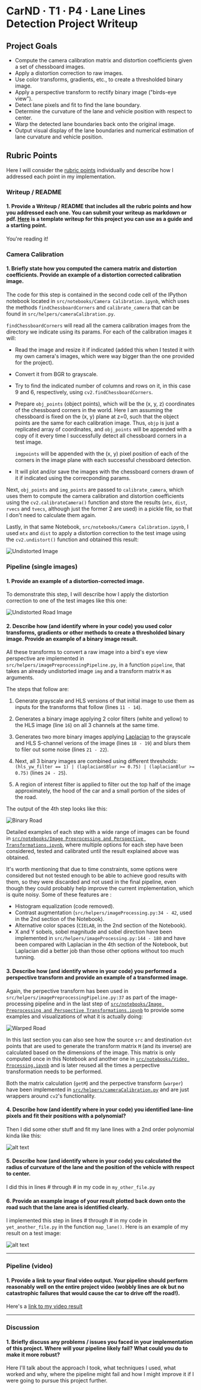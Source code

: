 CarND · T1 · P4 · Lane Lines Detection Project Writeup
======================================================


[//]: # (Image References)

[image1]: ./output/images/002%20-%20Undistorted%20Image.png "Undistorted Image"
[image2]: ./output/images/003%20-%20Undistorted%20Road%20Image.png "Undistorted Road Image"
[image3]: ./output/images/004%20-%20Binary%20Road.png "Binary Road"
[image4]: ./output/images/005%20-%20Warped%20Road.png "Warped Road"
[image5]: ./examples/color_fit_lines.jpg "Fit Visual"
[image6]: ./examples/example_output.jpg "Output"
[video1]: ./project_video.mp4 "Video"


Project Goals
-------------

* Compute the camera calibration matrix and distortion coefficients given a set of chessboard images.
* Apply a distortion correction to raw images.
* Use color transforms, gradients, etc., to create a thresholded binary image.
* Apply a perspective transform to rectify binary image ("birds-eye view").
* Detect lane pixels and fit to find the lane boundary.
* Determine the curvature of the lane and vehicle position with respect to center.
* Warp the detected lane boundaries back onto the original image.
* Output visual display of the lane boundaries and numerical estimation of lane curvature and vehicle position.


Rubric Points
-------------

Here I will consider the [rubric points](https://review.udacity.com/#!/rubrics/571/view) individually and describe how I addressed each point in my implementation.  


### Writeup / README

#### 1. Provide a Writeup / README that includes all the rubric points and how you addressed each one.  You can submit your writeup as markdown or pdf.  [Here](https://github.com/udacity/CarND-Advanced-Lane-Lines/blob/master/writeup_template.md) is a template writeup for this project you can use as a guide and a starting point.  

You're reading it!


### Camera Calibration

#### 1. Briefly state how you computed the camera matrix and distortion coefficients. Provide an example of a distortion corrected calibration image.

The code for this step is contained in the second code cell of the IPython notebook located in `src/notebooks/Camera Calibration.ipynb`, which uses the methods `findChessboardCorners` and `calibrate_camera` that can be found in `src/helpers/cameraCalibration.py`.

`findChessboardCorners` will read all the camera calibration images from the directory we indicate using its params. For each of the calibration images it will:

- Read the image and resize it if indicated (added this when I tested it with my own camera's images, which were way bigger than the one provided for the project).

- Convert it from BGR to grayscale.

- Try to find the indicated number of columns and rows on it, in this case 9 and 6, respectively, using `cv2.findChessboardCorners`.

- Prepare `obj_points` (object points), which will be the (x, y, z) coordinates of the chessboard corners in the world. Here I am assuming the chessboard is fixed on the (x, y) plane at z=0, such that the object points are the same for each calibration image. Thus, `objp` is just a replicated array of coordinates, and `obj_points` will be appended with a copy of it every time I successfully detect all chessboard corners in a test image.

  `imgpoints` will be appended with the (x, y) pixel position of each of the corners in the image plane with each successful chessboard detection.  
  
- It will plot and/or save the images with the chessboard corners drawn of it if indicated using the correcponding params.

Next, `obj_points` and `img_points` are passed to `calibrate_camera`, which uses them to compute the camera calibration and distortion coefficients using the `cv2.calibrateCamera()` function and store the results (`mtx`, `dist`, `rvecs` and `tvecs`, although just the former 2 are used) in a pickle file, so that I don't need to calculate them again.

Lastly, in that same Notebook, `src/notebooks/Camera Calibration.ipynb`, I used `mtx` and `dist` to apply a distortion correction to the test image using the `cv2.undistort()` function and obtained this result: 

![Undistorted Image][image1]


### Pipeline (single images)

#### 1. Provide an example of a distortion-corrected image.

To demonstrate this step, I will describe how I apply the distortion correction to one of the test images like this one:

![Undistorted Road Image][image2]


#### 2. Describe how (and identify where in your code) you used color transforms, gradients or other methods to create a thresholded binary image.  Provide an example of a binary image result.

All these transforms to convert a raw image into a bird's eye view perspective are implemented in `src/helpers/imagePreprocessingPipeline.py`, in a function `pipeline`, that takes an already undistorted image `img` and a transform matrix `M` as arguments.

The steps that follow are:

1. Generate grayscale and HLS versions of that initial image to use them as inputs for the transforms that follow (lines `11 - 14`).

2. Generates a binary image applying 2 color filters (white and yellow) to the HLS image (line `16`) on all 3 channels at the same time.

3. Generates two more binary images applying [Laplacian](https://docs.opencv.org/3.0-beta/doc/py_tutorials/py_imgproc/py_gradients/py_gradients.html#laplacian-derivatives) to the grayscale and HLS S-channel verions of the image (lines `18 - 19`) and blurs them to filer out some noise (lines `21 - 22`).

4. Next, all 3 binary images are combined using different thresholds: `(hls_yw_filter == 1) | (laplacianSBlur >= 0.75) | (laplacianBlur >= 0.75)` (lines `24 - 25`).

5. A region of interest filter is applied to filter out the top half of the image approximately, the hood of the car and a small portion of the sides of the road.

The output of the 4th step looks like this:

![Binary Road][image3]

Detailed examples of each step with a wide range of images can be found in [`src/notebooks/Image Preprocessing and Perspective Transformations.ipynb`](src/notebooks/Image%20Preprocessing%20and%20Perspective%20Transformations.ipynb), where multiple options for each step have been considered, tested and calibrated until the result explained above was obtained.

It's worth mentioning that due to time constraints, some options were considered but not tested enough to be able to achieve good results with them, so they were discarded and not used in the final pipeline, even though they could probably help improve the current implementation, which is quite noisy. Some of these features are :

- Histogram equalization (code removed).
- Contrast augmentation (`src/helpers/imageProcessing.py:34 - 42`, used in the 2nd section of the Notebook).
- Alternative color spaces (`CIELAB`, in the 2nd section of the Notebook).
- X and Y sobels, sobel magnitude and sobel direction have been implemented in `src/helpers/imageProcessing.py:144 - 180` and have been compared with Laplacian in the 4th section of the Notebook, but Laplacian did a better job than those other options without too much tunning.


#### 3. Describe how (and identify where in your code) you performed a perspective transform and provide an example of a transformed image.

Again, the perpective transform has been used in `src/helpers/imagePreprocessingPipeline.py:37` as part of the image-processing pipeline and in the last step of [`src/notebooks/Image Preprocessing and Perspective Transformations.ipynb`](src/notebooks/Image%20Preprocessing%20and%20Perspective%20Transformations.ipynb) to provide some examples and visualizations of what it is actually doing:

![Warped Road][image4]

In this last section you can also see how the source `src` and destination `dst` points that are used to generate the transform matrix `M` (and its inverse) are calculated based on the dimensions of the image. This matrix is only computed once in this Notebook and another one in [`src/notebooks/Video Processing.ipynb`](src/notebooks/Video%20Processing.ipynb) and is later reused all the times a perpective transformation needs to be performed.

Both the matrix calculation (`getM`) and the perpective transform (`warper`) have been implemented in [`src/helpers/cameraCalibration.py`](src/helpers/cameraCalibration.py) and are just wrappers around `cv2`'s functionality.


#### 4. Describe how (and identify where in your code) you identified lane-line pixels and fit their positions with a polynomial?

Then I did some other stuff and fit my lane lines with a 2nd order polynomial kinda like this:

![alt text][image5]


#### 5. Describe how (and identify where in your code) you calculated the radius of curvature of the lane and the position of the vehicle with respect to center.

I did this in lines # through # in my code in `my_other_file.py`


#### 6. Provide an example image of your result plotted back down onto the road such that the lane area is identified clearly.

I implemented this step in lines # through # in my code in `yet_another_file.py` in the function `map_lane()`.  Here is an example of my result on a test image:

![alt text][image6]


---

### Pipeline (video)

#### 1. Provide a link to your final video output.  Your pipeline should perform reasonably well on the entire project video (wobbly lines are ok but no catastrophic failures that would cause the car to drive off the road!).

Here's a [link to my video result](./project_video.mp4)

---

### Discussion

#### 1. Briefly discuss any problems / issues you faced in your implementation of this project.  Where will your pipeline likely fail?  What could you do to make it more robust?

Here I'll talk about the approach I took, what techniques I used, what worked and why, where the pipeline might fail and how I might improve it if I were going to pursue this project further.  
